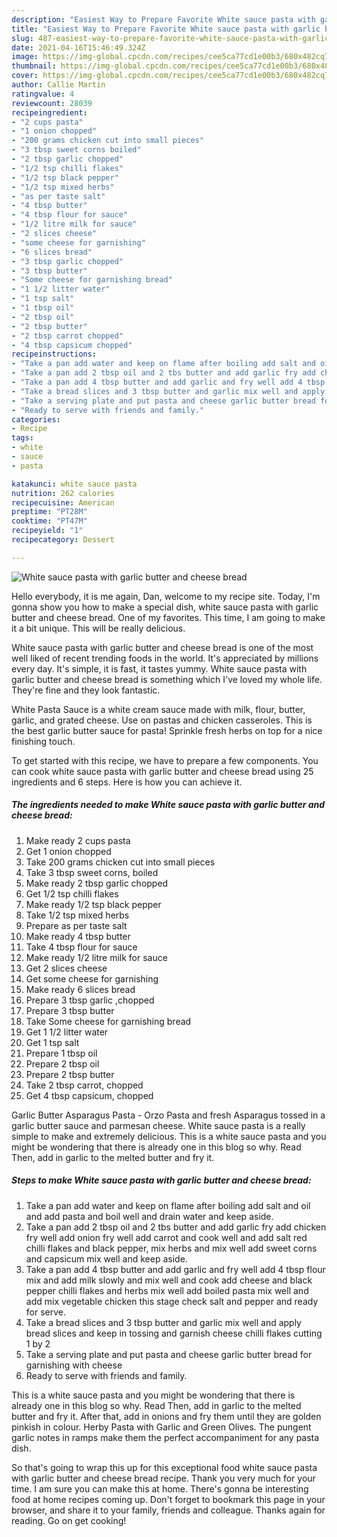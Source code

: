 ```yaml
---
description: "Easiest Way to Prepare Favorite White sauce pasta with garlic butter and cheese bread"
title: "Easiest Way to Prepare Favorite White sauce pasta with garlic butter and cheese bread"
slug: 487-easiest-way-to-prepare-favorite-white-sauce-pasta-with-garlic-butter-and-cheese-bread
date: 2021-04-16T15:46:49.324Z
image: https://img-global.cpcdn.com/recipes/cee5ca77cd1e00b3/680x482cq70/white-sauce-pasta-with-garlic-butter-and-cheese-bread-recipe-main-photo.jpg
thumbnail: https://img-global.cpcdn.com/recipes/cee5ca77cd1e00b3/680x482cq70/white-sauce-pasta-with-garlic-butter-and-cheese-bread-recipe-main-photo.jpg
cover: https://img-global.cpcdn.com/recipes/cee5ca77cd1e00b3/680x482cq70/white-sauce-pasta-with-garlic-butter-and-cheese-bread-recipe-main-photo.jpg
author: Callie Martin
ratingvalue: 4
reviewcount: 28039
recipeingredient:
- "2 cups pasta"
- "1 onion chopped"
- "200 grams chicken cut into small pieces"
- "3 tbsp sweet corns boiled"
- "2 tbsp garlic chopped"
- "1/2 tsp chilli flakes"
- "1/2 tsp black pepper"
- "1/2 tsp mixed herbs"
- "as per taste salt"
- "4 tbsp butter"
- "4 tbsp flour for sauce"
- "1/2 litre milk for sauce"
- "2 slices cheese"
- "some cheese for garnishing"
- "6 slices bread"
- "3 tbsp garlic chopped"
- "3 tbsp butter"
- "Some cheese for garnishing bread"
- "1 1/2 litter water"
- "1 tsp salt"
- "1 tbsp oil"
- "2 tbsp oil"
- "2 tbsp butter"
- "2 tbsp carrot chopped"
- "4 tbsp capsicum chopped"
recipeinstructions:
- "Take a pan add water and keep on flame after boiling add salt and oil and add pasta and boil well and drain water and keep aside."
- "Take a pan add 2 tbsp oil and 2 tbs butter and add garlic fry add chicken fry well add onion fry well add carrot and cook well and add salt red chilli flakes and black pepper, mix herbs and mix well add sweet corns and capsicum mix well and keep aside."
- "Take a pan add 4 tbsp butter and add garlic and fry well add 4 tbsp flour mix and add milk slowly and mix well and cook add cheese and black pepper chilli flakes and herbs mix well add boiled pasta mix well and add mix vegetable chicken this stage check salt and pepper and ready for serve."
- "Take a bread slices and 3 tbsp butter and garlic mix well and apply bread slices and keep in tossing and garnish cheese chilli flakes cutting 1 by 2"
- "Take a serving plate and put pasta and cheese garlic butter bread for garnishing with cheese"
- "Ready to serve with friends and family."
categories:
- Recipe
tags:
- white
- sauce
- pasta

katakunci: white sauce pasta 
nutrition: 262 calories
recipecuisine: American
preptime: "PT28M"
cooktime: "PT47M"
recipeyield: "1"
recipecategory: Dessert

---
```



![White sauce pasta with garlic butter and cheese bread](https://img-global.cpcdn.com/recipes/cee5ca77cd1e00b3/680x482cq70/white-sauce-pasta-with-garlic-butter-and-cheese-bread-recipe-main-photo.jpg)

Hello everybody, it is me again, Dan, welcome to my recipe site. Today, I'm gonna show you how to make a special dish, white sauce pasta with garlic butter and cheese bread. One of my favorites. This time, I am going to make it a bit unique. This will be really delicious.

White sauce pasta with garlic butter and cheese bread is one of the most well liked of recent trending foods in the world. It's appreciated by millions every day. It's simple, it is fast, it tastes yummy. White sauce pasta with garlic butter and cheese bread is something which I've loved my whole life. They're fine and they look fantastic.

White Pasta Sauce is a white cream sauce made with milk, flour, butter, garlic, and grated cheese. Use on pastas and chicken casseroles. This is the best garlic butter sauce for pasta! Sprinkle fresh herbs on top for a nice finishing touch.


To get started with this recipe, we have to prepare a few components. You can cook white sauce pasta with garlic butter and cheese bread using 25 ingredients and 6 steps. Here is how you can achieve it.

<!--inarticleads1-->

##### The ingredients needed to make White sauce pasta with garlic butter and cheese bread:

1. Make ready 2 cups pasta
1. Get 1 onion chopped
1. Take 200 grams chicken cut into small pieces
1. Take 3 tbsp sweet corns, boiled
1. Make ready 2 tbsp garlic chopped
1. Get 1/2 tsp chilli flakes
1. Make ready 1/2 tsp black pepper
1. Take 1/2 tsp mixed herbs
1. Prepare as per taste salt
1. Make ready 4 tbsp butter
1. Take 4 tbsp flour for sauce
1. Make ready 1/2 litre milk for sauce
1. Get 2 slices cheese
1. Get some cheese for garnishing
1. Make ready 6 slices bread
1. Prepare 3 tbsp garlic ,chopped
1. Prepare 3 tbsp butter
1. Take Some cheese for garnishing bread
1. Get 1 1/2 litter water
1. Get 1 tsp salt
1. Prepare 1 tbsp oil
1. Prepare 2 tbsp oil
1. Prepare 2 tbsp butter
1. Take 2 tbsp carrot, chopped
1. Get 4 tbsp capsicum, chopped


Garlic Butter Asparagus Pasta - Orzo Pasta and fresh Asparagus tossed in a garlic butter sauce and parmesan cheese. White sauce pasta is a really simple to make and extremely delicious. This is a white sauce pasta and you might be wondering that there is already one in this blog so why. Read Then, add in garlic to the melted butter and fry it. 

<!--inarticleads2-->

##### Steps to make White sauce pasta with garlic butter and cheese bread:

1. Take a pan add water and keep on flame after boiling add salt and oil and add pasta and boil well and drain water and keep aside.
1. Take a pan add 2 tbsp oil and 2 tbs butter and add garlic fry add chicken fry well add onion fry well add carrot and cook well and add salt red chilli flakes and black pepper, mix herbs and mix well add sweet corns and capsicum mix well and keep aside.
1. Take a pan add 4 tbsp butter and add garlic and fry well add 4 tbsp flour mix and add milk slowly and mix well and cook add cheese and black pepper chilli flakes and herbs mix well add boiled pasta mix well and add mix vegetable chicken this stage check salt and pepper and ready for serve.
1. Take a bread slices and 3 tbsp butter and garlic mix well and apply bread slices and keep in tossing and garnish cheese chilli flakes cutting 1 by 2
1. Take a serving plate and put pasta and cheese garlic butter bread for garnishing with cheese
1. Ready to serve with friends and family.


This is a white sauce pasta and you might be wondering that there is already one in this blog so why. Read Then, add in garlic to the melted butter and fry it. After that, add in onions and fry them until they are golden pinkish in colour. Herby Pasta with Garlic and Green Olives. The pungent garlic notes in ramps make them the perfect accompaniment for any pasta dish. 

So that's going to wrap this up for this exceptional food white sauce pasta with garlic butter and cheese bread recipe. Thank you very much for your time. I am sure you can make this at home. There's gonna be interesting food at home recipes coming up. Don't forget to bookmark this page in your browser, and share it to your family, friends and colleague. Thanks again for reading. Go on get cooking!
